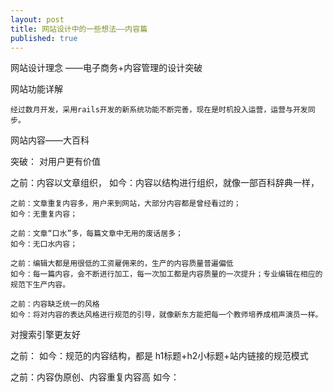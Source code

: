```yaml
---
layout: post
title: 网站设计中的一些想法——内容篇
published: true
---
```


网站设计理念 ——电子商务+内容管理的设计突破

网站功能详解

    经过数月开发，采用rails开发的新系统功能不断完善，现在是时机投入运营，运营与开发同步。

网站内容——大百科

突破： 对用户更有价值

之前：内容以文章组织， 如今：内容以结构进行组织，就像一部百科辞典一样，

    之前：文章重复内容多，用户来到网站，大部分内容都是曾经看过的；
    如今：无重复内容；

    之前：文章“口水”多，每篇文章中无用的废话居多；
    如今：无口水内容；

    之前：编辑大都是用很低的工资雇佣来的，生产的内容质量普遍偏低
    如今：每一篇内容，会不断进行加工，每一次加工都是内容质量的一次提升；专业编辑在相应的规范下生产内容。

    之前：内容缺乏统一的风格
    如今：将对内容的表达风格进行规范的引导，就像新东方能把每一个教师培养成相声演员一样。

对搜索引擎更友好

之前： 如今：规范的内容结构，都是 h1标题+h2小标题+站内链接的规范模式

之前：内容伪原创、内容重复内容高 如今：
